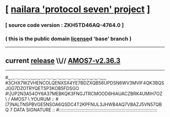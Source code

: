 
# [ [nailara 'protocol seven' project](http://nailara.network/) ]

### [ source code version : ZKH5TD46AQ-4764.0 ]

### ( this is the public domain [license](../license)d 'base' branch )
---
## current [release](https://github.com/nailara-technologies/protocol-7/releases) \\\\// [AMOS7-v2.36.3](https://github.com/nailara-technologies/protocol-7/releases/tag/AMOS7-v2.36.3)
---

#,,,.,...,..,,.,.,.,,,,.,,.,.,...,..,,,..,,.,,..,,...,..,,.,,,.,.,,,.,,..,,,,,
#3CHX7WZVHENCOLQENXSX4YE7BDZXQB56UPDSN6WV3MVIF4QK3BQSJGG7DZOTRYQETSP3KOB5FDSGO
#\\\|UP2N3A54OY6A37MEBKQK3FNGJTRCMOOD6HIAUACZBRK4UMIH7OZ \ / AMOS7 \ YOURUM ::
#\[7]NALTNSPBVGE5NSOA6QSDC4T2KPFNUL3JHWB4AQ7VBAZJ5VN57QBQ 7  DATA SIGNATURE ::
#:::::::::::::::::::::::::::::::::::::::::::::::::::::::::::::::::::::::::::::
